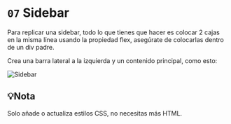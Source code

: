 # `07` Sidebar

Para replicar una sidebar, todo lo que tienes que hacer es colocar 2 cajas en la misma línea usando la propiedad flex, asegúrate de colocarlas dentro de un div padre.

Crea una barra lateral a la izquierda y un contenido principal, como esto:

![Sidebar](https://github.com/4GeeksAcademy/layouts-exercises/blob/master/.learn/assets/69N2q6G.png?raw=true)

## 💡Nota

Solo añade o actualiza estilos CSS, no necesitas más HTML.